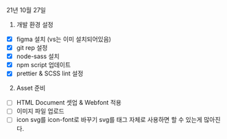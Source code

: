 21년 10월 27일

1. 개발 환경 설정

- [x] figma 설치 (vs는 이미 설치되어있음)
- [x] git rep 설정
- [x] node-sass 설치
- [x] npm script 업데이트
- [x] prettier & SCSS lint 설정

2. Asset 준비

- [ ] HTML Document 셋업 & Webfont 적용
- [ ] 이미지 파일 업로드
- [ ] icon svg를 icon-font로 바꾸기
      svg를 태그 자체로 사용하면 할 수 있는게 많아진다.
